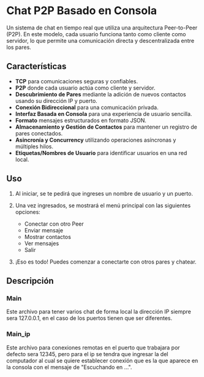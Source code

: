 # Chat P2P Basado en Consola

Un sistema de chat en tiempo real que utiliza una arquitectura Peer-to-Peer (P2P). En este modelo, cada usuario funciona tanto como cliente como servidor, lo que permite una comunicación directa y descentralizada entre los pares.

## Características

- **TCP** para comunicaciones seguras y confiables.
- **P2P** donde cada usuario actúa como cliente y servidor.
- **Descubrimiento de Pares** mediante la adición de nuevos contactos usando su dirección IP y puerto.
- **Conexión Bidireccional** para una comunicación privada.
- **Interfaz Basada en Consola** para una experiencia de usuario sencilla.
- **Formato** mensajes estructurados en formato JSON.
- **Almacenamiento y Gestión de Contactos** para mantener un registro de pares conectados.
- **Asincronía y Concurrency** utilizando operaciones asíncronas y múltiples hilos.
- **Etiquetas/Nombres de Usuario** para identificar usuarios en una red local.

## Uso

1. Al iniciar, se te pedirá que ingreses un nombre de usuario y un puerto.
2. Una vez ingresados, se mostrará el menú principal con las siguientes opciones:
    - Conectar con otro Peer
    - Enviar mensaje
    - Mostrar contactos
    - Ver mensajes
    - Salir

3. ¡Eso es todo! Puedes comenzar a conectarte con otros pares y chatear.

## Descripción

### Main

Este archivo para tener varios chat de forma local la dirección IP siempre sera 127.0.0.1, en el caso de los puertos tienen que ser diferentes.

### Main_ip

Este archivo para conexiones remotas en el puerto que trabajara por defecto sera 12345, pero para el ip se tendra que ingresar la del computador al cual se quiere establecer conexión que es la que aparece en la consola con el mensaje de "Escuchando en ...".
